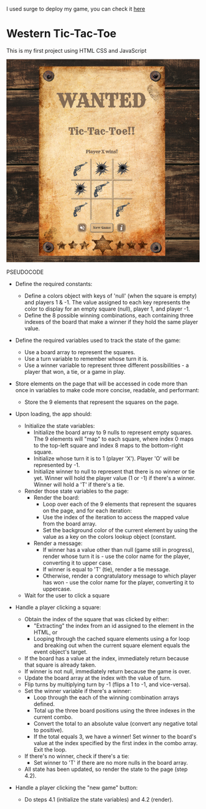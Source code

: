 I used surge to deploy my game, you can check it [here](http://western-tic-tac-toe.surge.sh/)

# Western Tic-Tac-Toe

This is my first project using HTML CSS and JavaScript

<img src="/images/ttt-print.png" alt="print" border="0">

PSEUDOCODE

* Define the required constants:
  * Define a colors object with keys of 'null' (when the square is empty) and players 1 & -1. The value assigned to each key represents the color to display for an empty square (null), player 1, and player -1.
  * Define the 8 possible winning combinations, each containing three indexes of the board that make a winner if they hold the same player value.

* Define the required variables used to track the state of the game:
  * Use a board array to represent the squares.    
  * Use a turn variable to remember whose turn it is.
  * Use a winner variable to represent three different possibilities - a player that won, a tie, or a game in play.


* Store elements on the page that will be accessed in code more than once in variables to make code more concise, readable, and performant:
  * Store the 9 elements that represent the squares on the page.

* Upon loading, the app should:
  * Initialize the state variables:
    * Initialize the board array to 9 nulls to represent empty squares. The 9 elements will "map" to each square, where index 0 maps to the top-left square and index 8 maps to the bottom-right square.
    * Initialize whose turn it is to 1 (player 'X'). Player 'O' will be represented by -1.
    * Initialize winner to null to represent that there is no winner or tie yet. Winner will hold the player value (1 or -1) if there's a winner. Winner will hold a 'T' if there's a tie. 
  * Render those state variables to the page:
    * Render the board:
      * Loop over each of the 9 elements that represent the squares on the page, and for each iteration:
      * Use the index of the iteration to access the mapped value from the board array.
      * Set the background color of the current element by using the value as a key on the colors lookup object (constant.
    * Render a message:
      * If winner has a value other than null (game still in progress), render whose turn it is - use the color name for the player, converting it to upper case.
      * If winner is equal to 'T' (tie), render a tie message.
      * Otherwise, render a congratulatory message to which player has won - use the color name for the player, converting it to uppercase.
  * Wait for the user to click a square

* Handle a player clicking a square:
  * Obtain the index of the square that was clicked by either:
    * "Extracting" the index from an id assigned to the element in the HTML, or
    * Looping through the cached square elements using a for loop and breaking out when the current square element equals the event object's target.
  * If the board has a value at the index, immediately return because that square is already taken.
  * If winner is not null, immediately return because the game is over.
  * Update the board array at the index with the value of turn.
  * Flip turns by multiplying turn by -1 (flips a 1 to -1, and vice-versa).
  * Set the winner variable if there's a winner:
    * Loop through the each of the winning combination arrays defined.
    * Total up the three board positions using the three indexes in the current combo.
    * Convert the total to an absolute value (convert any negative total to positive).
    * If the total equals 3, we have a winner! Set winner to the board's value at the index specified by the first index in the combo array. Exit the loop.
  * If there's no winner, check if there's a tie:
    * Set winner to 'T' if there are no more nulls in the board array.
  * All state has been updated, so render the state to the page (step 4.2).
        

* Handle a player clicking the "new game" button:
  * Do steps 4.1 (initialize the state variables) and 4.2 (render).
